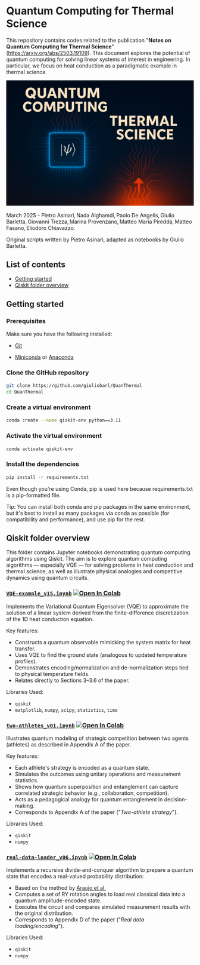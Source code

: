 # Quantum Computing for Thermal Science

This repository contains codes related to the publication "**Notes on Quantum Computing for Thermal Science**" (https://arxiv.org/abs/2503.19109). This document explores the potential of quantum computing for solving linear systems of interest in engineering. In particular, we focus on heat conduction as a paradigmatic example in thermal science.

![Quantum Computing for Thermal Science](https://github.com/giuliobarl/QuanThermal/blob/main/images/quantherm.png "Quantum Computing for Thermal Science")

March 2025 - Pietro Asinari, Nada Alghamdi, Paolo De Angelis, Giulio Barletta, Giovanni Trezza, Marina Provenzano, Matteo Maria Piredda, Matteo Fasano, Eliodoro Chiavazzo.

Original scripts written by Pietro Asinari, adapted as notebooks by Giulio Barletta.

## List of contents

- [Getting started](#getting-started)
- [Qiskit folder overview](#qiskit-folder-overview)

## Getting started

### Prerequisites

Make sure you have the following installed:

- [Git](https://git-scm.com/)

- [Miniconda](https://www.anaconda.com/docs/getting-started/miniconda/main) or [Anaconda](https://www.anaconda.com/)

### Clone the GitHub repository

```bash
git clone https://github.com/giuliobarl/QuanThermal
cd QuanThermal
```

### Create a virtual environment

```bash
conda create --name qiskit-env python==3.11
```

### Activate the virtual environment

```bash
conda activate qiskit-env
```

### Install the dependencies

```bash
pip install -r requirements.txt
```

Even though you're using Conda, pip is used here because requirements.txt is a pip-formatted file.

Tip: You can install both conda and pip packages in the same environment, but it's best to install as many packages via conda as possible (for compatibility and performance), and use pip for the rest.

## Qiskit folder overview

This folder contains Jupyter notebooks demonstrating quantum computing algorithms using Qiskit. The aim is to explore quantum computing algorithms — especially VQE — for solving problems in heat conduction and thermal science, as well as illustrate physical analogies and competitive dynamics using quantum circuits.

### [`VQE-example_v15.ipynb`](Qiskit/VQE-example_v15.ipynb) [![Open In Colab](https://colab.research.google.com/assets/colab-badge.svg)](https://colab.research.google.com/github/giuliobarl/QuanThermal/blob/main/Qiskit/VQE-example_v15.ipynb)

Implements the Variational Quantum Eigensolver (VQE) to approximate the solution of a linear system derived from the finite-difference discretization of the 1D heat conduction equation.

Key features:

- Constructs a quantum observable mimicking the system matrix for heat transfer.
- Uses VQE to find the ground state (analogous to updated temperature profiles).
- Demonstrates encoding/normalization and de-normalization steps tied to physical temperature fields.
- Relates directly to Sections 3–3.6 of the paper.

Libraries Used:

- `qiskit`
- `matplotlib`, `numpy`, `scipy`, `statistics`, `time`

### [`two-athletes_v01.ipynb`](Qiskit/two-athletes_v01.ipynb) [![Open In Colab](https://colab.research.google.com/assets/colab-badge.svg)](https://colab.research.google.com/github/giuliobarl/QuanThermal/blob/main/Qiskit/two-athletes_v01.ipynb)

Illustrates quantum modeling of strategic competition between two agents (athletes) as described in Appendix A of the paper.

Key features:

- Each athlete's strategy is encoded as a quantum state.
- Simulates the outcomes using unitary operations and measurement statistics.
- Shows how quantum superposition and entanglement can capture correlated strategic behavior (e.g., collaboration, competition).
- Acts as a pedagogical analogy for quantum entanglement in decision-making.
- Corresponds to Appendix A of the paper ("*Two-athlete strategy*").

Libraries Used:

- `qiskit`
- `numpy`

### [`real-data-loader_v06.ipynb`](Qiskit/real-data-loader-v06.ipynb) [![Open In Colab](https://colab.research.google.com/assets/colab-badge.svg)](https://colab.research.google.com/github/giuliobarl/QuanThermal/blob/main/Qiskit/real-data-loader-v06.ipynb)

Implements a recursive divide-and-conquer algorithm to prepare a quantum state that encodes a real-valued probability distribution:

- Based on the method by [Araujo et al.](https://www.nature.com/articles/s41598-021-85474-1)
- Computes a set of RY rotation angles to load real classical data into a quantum amplitude-encoded state.
- Executes the circuit and compares simulated measurement results with the original distribution.
- Corresponds to Appendix D of the paper ("*Real data loading/encoding*").

Libraries Used:

- `qiskit`
- `numpy`